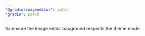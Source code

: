 ```yaml
---
"@gradio/imageeditor": patch
"gradio": patch
---
```


fix:ensure the image editor bacground respects the theme mode
